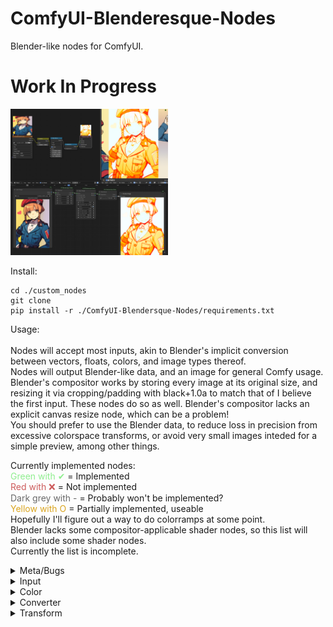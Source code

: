 # ComfyUI-Blenderesque-Nodes
Blender-like nodes for ComfyUI.<br>

<h1>Work In Progress</h1>

<img src=mary_combo.png style="width:50%;height:50%">

Install:
```
cd ./custom_nodes
git clone
pip install -r ./ComfyUI-Blendersque-Nodes/requirements.txt
```

Usage:<br><br>
Nodes will accept most inputs, akin to Blender's implicit conversion between vectors, floats, colors, and image types thereof.<br>
Nodes will output Blender-like data, and an image for general Comfy usage.<br>
Blender's compositor works by storing every image at its original size, and resizing it via cropping/padding with black+1.0a to match that of I believe the first input. These nodes do so as well. Blender's compositor lacks an explicit canvas resize node, which can be a problem!<br>
You should prefer to use the Blender data, to reduce loss in precision from excessive colorspace transforms, or avoid very small images inteded for a simple preview, among other things.<br>

Currently implemented nodes:<br>
<span style="color:LightGreen">Green with ✔</span> = Implemented<br>
<span style="color:IndianRed">Red with ❌</span> = Not implemented<br>
<span style="color:DimGrey">Dark grey with -</span> = Probably won't be implemented?<br>
<SPAN STYLE="color:GoldenRod">Yellow with O</span> = Partially implemented, useable<br>
Hopefully I'll figure out a way to do colorramps at some point.<br>
Blender lacks some compositor-applicable shader nodes, so this list will also include some shader nodes.<br>
Currently the list is incomplete.<br>

<details>
<summary>Meta/Bugs</summary>
<ul>
<li><span style="color:IndianRed">Dynamic inputs get disconnected on page refresh</span></li>
<li><span style="color:IndianRed">Resize Canvas Node ❌</span></li>
<li><span style="color:IndianRed">Extract Data Node ❌ (Get image, mask, canvas xy, float, etc.)</span></li>
<li><span style="color:IndianRed">Merged input sockets and default values ("widgets") ❌</span></li>
<li><span style="color:IndianRed">Merged output blender and image sockets ❌</span></li>
<li><span style="color:GoldenRod">Input hiding O (Does not remember links, odd resizing)</span></li>
<li><span style="color:IndianRed">Sometimes mild float inaccuracy compared to Blender, probably wrong colorspace ❌</span></li>
</ul>
</details>

<details>
<summary>Input</summary>
<ul>
<li><span style="color:LightGreen">Value ✔</span></li>
<li><span style="color:LightGreen">RGB ✔</span></li>
<li><span style="color:IndianRed">Bokeh Image ❌</span></li>
Most other input nodes seem redundant or not applicable.
</ul>
</details>

<details>
<summary>Color</summary>
<ul>
<li><span style="color:LightGreen">Brightness/Contrast ✔</span></li>
<li><span style="color:LightGreen">Gamma ✔</span></li>
<li><span style="color:LightGreen">Hue/Saturation/Value ✔</span></li>
<li><span style="color:LightGreen">Invert Color ✔</span></li>
<li><span style="color:DimGrey">Light Falloff -</span></li>
<li><span style="color:IndianRed">Mix Color ❌ (see Mix converter)</span></li>
<li><span style="color:DimGrey">RGB Curves -</span></li>
<li><span style="color:DimGrey">Color Balance -</span></li>
<li><span style="color:DimGrey">Color Correction -</span></li>
<li><span style="color:DimGrey">Hue Correct -</span></li>
<li><span style="color:IndianRed">Exposure ❌</span></li>
<li><span style="color:IndianRed">Tonemap ❌</span></li>
<br>
<li><span style="color:IndianRed">Alpha Over ❌</span></li>
<li><span style="color:IndianRed">Z Combine ❌</span></li>
<li><span style="color:IndianRed">Alpha Convert ❌</span></li>
<li><span style="color:IndianRed">Convert Colorspace ❌</span></li>
<li><span style="color:LightGreen">Set Alpha ✔</span></li>
</ul>
</details>

<details>
<summary>Converter</summary>
<ul>
<li><span style="color:GoldenRod">Blackbody O (Missing rec709->linear, very minor color difference)</span></li>
<li><span style="color:LightGreen">Clamp ✔</span></li>
<li><span style="color:DimGrey">Color Ramp -</span></li>
<li><span style="color:GoldenRod">Combine Color O (No colorspace option for YUV/YCbCr)</span></li>
<li><span style="color:LightGreen">Combine XYZ ✔</span></li>
<li><span style="color:DimGrey">Float Curve -</span></li>
<li><span style="color:LightGreen">Map Range ✔</span></li>
<li><span style="color:IndianRed">Math ❌</span></li>
<li><span style="color:IndianRed">Mix ❌</span></li>
<li><span style="color:LightGreen">RGB to BW ✔</span></li>
<li><span style="color:GoldenRod">Separate Color O (No colorspace option for YUV/YCbCr)</span></li>
<li><span style="color:LightGreen">Separate XYZ ✔</span></li>
<li><span style="color:IndianRed">Vector Math ❌</span></li>
<li><span style="color:GoldenRod">Wavelength O (Not accurate)</span></li>
</ul>
</details>

<details>
<summary>Transform</summary>
<ul>
<li><span style="color:IndianRed">Rotate ❌</span></li>
<li><span style="color:IndianRed">Scale ❌</span></li>
<li><span style="color:IndianRed">Transform ❌</span></li>
<li><span style="color:IndianRed">Translate ❌</span></li>
<li><span style="color:IndianRed">Corner Pin ❌</span></li>
<li><span style="color:IndianRed">Crop ❌</span></li>
<li><span style="color:IndianRed">Displace ❌</span></li>
<li><span style="color:IndianRed">Flip ❌</span></li>
<li><span style="color:IndianRed">Map UV ❌</span></li>
<li><span style="color:IndianRed">Lens Distortion ❌</span></li>
<li><span style="color:IndianRed">Movie Distortion ❌</span></li>
</ul>
</details>